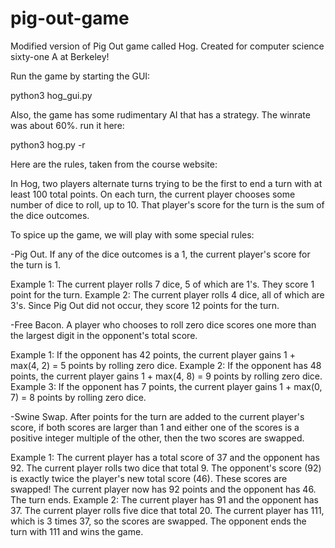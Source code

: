 # pig-out-game
Modified version of Pig Out game called Hog. Created for computer science sixty-one A at Berkeley!

Run the game by starting the GUI:

python3 hog_gui.py

Also, the game has some rudimentary AI that has a strategy. The winrate was about 60%. run it here:

python3 hog.py -r

Here are the rules, taken from the course website:

In Hog, two players alternate turns trying to be the first to end a turn with at least 100 total points. 
On each turn, the current player chooses some number of dice to roll, up to 10. That player's score for 
the turn is the sum of the dice outcomes.

To spice up the game, we will play with some special rules:

-Pig Out. If any of the dice outcomes is a 1, the current player's score for the turn is 1.

Example 1: The current player rolls 7 dice, 5 of which are 1's. They score 1 point for the turn.
Example 2: The current player rolls 4 dice, all of which are 3's. Since Pig Out did not occur, 
they score 12 points for the turn.

-Free Bacon. A player who chooses to roll zero dice scores one more than the largest digit in the opponent's total score.

Example 1: If the opponent has 42 points, the current player gains 1 + max(4, 2) = 5 points by rolling zero dice.
Example 2: If the opponent has 48 points, the current player gains 1 + max(4, 8) = 9 points by rolling zero dice.
Example 3: If the opponent has 7 points, the current player gains 1 + max(0, 7) = 8 points by rolling zero dice.

-Swine Swap. After points for the turn are added to the current player's score, if 
both scores are larger than 1 and either one of the scores is a positive integer multiple 
of the other, then the two scores are swapped.

Example 1: The current player has a total score of 37 and the opponent has 92. The current player rolls two dice that total 9. The opponent's score (92) is exactly twice the player's new total score (46). These scores are swapped! The current player now has 92 points and the opponent has 46. The turn ends.
Example 2: The current player has 91 and the opponent has 37. The current player rolls five dice that total 20. The current player has 111, which is 3 times 37, so the scores are swapped. The opponent ends the turn with 111 and wins the game.

